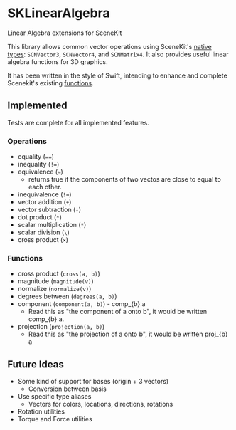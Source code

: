 # SKLinearAlgebra

Linear Algebra extensions for SceneKit

This library allows common vector operations using SceneKit's
[native types](https://developer.apple.com/library/ios/documentation/SceneKit/Reference/SceneKit_DataTypes/index.html#//apple_ref/c/tdef/SCNQuaternion): 
`SCNVector3`, `SCNVector4`, and `SCNMatrix4`. It also provides useful
linear algebra functions for 3D graphics.

It has been written in the style of Swift, intending to enhance and complete 
Scenekit's existing
[functions](https://developer.apple.com/library/mac/documentation/SceneKit/Reference/SceneKit_Functions/).

## Implemented

Tests are complete for all implemented features.

### Operations

- equality (`==`)
- inequality (`!=`)
- equivalence (`≈`)
  - returns true if the components of two vectos are close to equal to each 
    other.
- inequivalence (`!≈`)
- vector addition (`+`)
- vector subtraction (`-`)
- dot product (`*`)
- scalar multiplication (`*`)
- scalar division (`\`)
- cross product (`×`)

### Functions

- cross product (`cross(a, b)`)
- magnitude (`magnitude(v)`)
- normalize (`normalize(v)`)
- degrees between (`degrees(a, b)`)
- component (`component(a, b)`) - comp_{b} a
  - Read this as "the component of a onto b", it would be written comp_{b} a.
- projection (`projection(a, b)`)
  - Read this as "the projection of a onto b", it would be written proj_{b} a

## Future Ideas

- Some kind of support for bases (origin + 3 vectors)
  - Conversion between basis
- Use specific type aliases
  - Vectors for colors, locations, directions, rotations
- Rotation utilities
- Torque and Force utilities